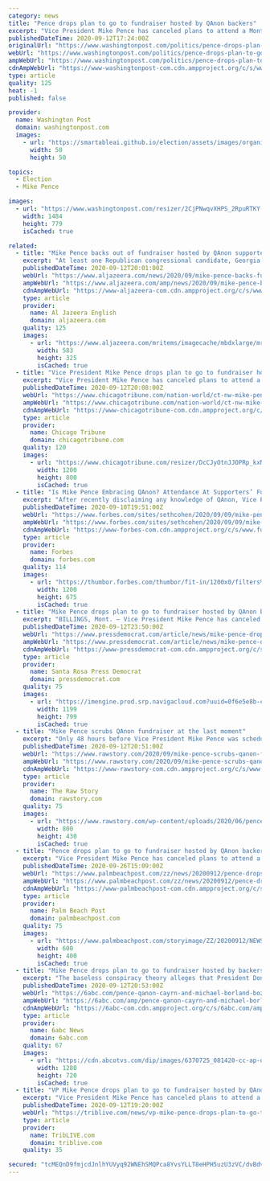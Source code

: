 ```yaml
---
category: news
title: "Pence drops plan to go to fundraiser hosted by QAnon backers"
excerpt: "Vice President Mike Pence has canceled plans to attend a Montana fundraiser for the Trump campaign following revelations that the event’s hosts have expressed support for the QAnon conspiracy theory"
publishedDateTime: 2020-09-12T17:24:00Z
originalUrl: "https://www.washingtonpost.com/politics/pence-drops-plan-to-go-to-fundraiser-hosted-by-qanon-backers/2020/09/12/6acaeb20-f514-11ea-8025-5d3489768ac8_story.html"
webUrl: "https://www.washingtonpost.com/politics/pence-drops-plan-to-go-to-fundraiser-hosted-by-qanon-backers/2020/09/12/6acaeb20-f514-11ea-8025-5d3489768ac8_story.html"
ampWebUrl: "https://www.washingtonpost.com/politics/pence-drops-plan-to-go-to-fundraiser-hosted-by-qanon-backers/2020/09/12/6acaeb20-f514-11ea-8025-5d3489768ac8_story.html?outputType=amp"
cdnAmpWebUrl: "https://www-washingtonpost-com.cdn.ampproject.org/c/s/www.washingtonpost.com/politics/pence-drops-plan-to-go-to-fundraiser-hosted-by-qanon-backers/2020/09/12/6acaeb20-f514-11ea-8025-5d3489768ac8_story.html?outputType=amp"
type: article
quality: 125
heat: -1
published: false

provider:
  name: Washington Post
  domain: washingtonpost.com
  images:
    - url: "https://smartableai.github.io/election/assets/images/organizations/washingtonpost.com-50x50.jpg"
      width: 50
      height: 50

topics:
  - Election
  - Mike Pence

images:
  - url: "https://www.washingtonpost.com/resizer/2CjPNwqvXHPS_2RpuRTKY-p3eVo=/1484x0/www.washingtonpost.com/pb/resources/img/twp-social-share.png"
    width: 1484
    height: 779
    isCached: true

related:
  - title: "Mike Pence backs out of fundraiser hosted by QAnon supporters"
    excerpt: "At least one Republican congressional candidate, Georgia's Marjorie Taylor Greene, supports the QAnon conspiracy theory."
    publishedDateTime: 2020-09-12T20:01:00Z
    webUrl: "https://www.aljazeera.com/news/2020/09/mike-pence-backs-fundraiser-hosted-qanon-supporters-200912171621142.html"
    ampWebUrl: "https://www.aljazeera.com/amp/news/2020/09/mike-pence-backs-fundraiser-hosted-qanon-supporters-200912171621142.html"
    cdnAmpWebUrl: "https://www-aljazeera-com.cdn.ampproject.org/c/s/www.aljazeera.com/amp/news/2020/09/mike-pence-backs-fundraiser-hosted-qanon-supporters-200912171621142.html"
    type: article
    provider:
      name: Al Jazeera English
      domain: aljazeera.com
    quality: 125
    images:
      - url: "https://www.aljazeera.com/mritems/imagecache/mbdxlarge/mritems/Images/2020/9/12/c444ddc01a5345fd89f2ea24d008e048_18.jpg"
        width: 583
        height: 325
        isCached: true
  - title: "Vice President Mike Pence drops plan to go to fundraiser hosted by QAnon backers"
    excerpt: "Vice President Mike Pence has canceled plans to attend a Trump campaign fundraiser in Montana following revelations that the event's hosts had expressed support for a conspiracy theory."
    publishedDateTime: 2020-09-12T20:08:00Z
    webUrl: "https://www.chicagotribune.com/nation-world/ct-nw-mike-pence-qanon-20200912-loxwfgyg6fckzj3y3euxwudsmi-story.html"
    ampWebUrl: "https://www.chicagotribune.com/nation-world/ct-nw-mike-pence-qanon-20200912-loxwfgyg6fckzj3y3euxwudsmi-story.html?outputType=amp"
    cdnAmpWebUrl: "https://www-chicagotribune-com.cdn.ampproject.org/c/s/www.chicagotribune.com/nation-world/ct-nw-mike-pence-qanon-20200912-loxwfgyg6fckzj3y3euxwudsmi-story.html?outputType=amp"
    type: article
    provider:
      name: Chicago Tribune
      domain: chicagotribune.com
    quality: 120
    images:
      - url: "https://www.chicagotribune.com/resizer/DcCJyOtnJJOPRp_kxNJXnJ5H3SQ=/1200x0/top/cloudfront-us-east-1.images.arcpublishing.com/tronc/5257ACCEPZFSLKP5LZPOU2O22Y.jpg"
        width: 1200
        height: 800
        isCached: true
  - title: "Is Mike Pence Embracing QAnon? Attendance At Supporters’ Fundraiser Poses Troubling Questions"
    excerpt: "After recently disclaiming any knowledge of QAnon, Vice President Pence now seemingly has no issue embracing proponents of the unfounded conspiracy theory. The question is why?"
    publishedDateTime: 2020-09-10T19:51:00Z
    webUrl: "https://www.forbes.com/sites/sethcohen/2020/09/09/mike-pences-expected-attendance-at-fundraiser-by-qanon-supporters-poses-troubling-questions/"
    ampWebUrl: "https://www.forbes.com/sites/sethcohen/2020/09/09/mike-pences-expected-attendance-at-fundraiser-by-qanon-supporters-poses-troubling-questions/amp/"
    cdnAmpWebUrl: "https://www-forbes-com.cdn.ampproject.org/c/s/www.forbes.com/sites/sethcohen/2020/09/09/mike-pences-expected-attendance-at-fundraiser-by-qanon-supporters-poses-troubling-questions/amp/"
    type: article
    provider:
      name: Forbes
      domain: forbes.com
    quality: 114
    images:
      - url: "https://thumbor.forbes.com/thumbor/fit-in/1200x0/filters%3Aformat%28jpg%29/https%3A%2F%2Fspecials-images.forbesimg.com%2Fimageserve%2F5f598025bc8af77a991a32ac%2F0x0.jpg%3FcropX1%3D0%26cropX2%3D3000%26cropY1%3D152%26cropY2%3D1839"
        width: 1200
        height: 675
        isCached: true
  - title: "Mike Pence drops plan to go to fundraiser hosted by QAnon backers"
    excerpt: "BILLINGS, Mont. — Vice President Mike Pence has canceled plans to attend a Trump campaign fundraiser in Montana following revelations that the event's hosts had expressed support for the QAnon conspiracy theory. President Donald Trump's reelection ..."
    publishedDateTime: 2020-09-12T23:50:00Z
    webUrl: "https://www.pressdemocrat.com/article/news/mike-pence-drops-plan-to-go-to-fundraiser-hosted-by-qanon-backers/"
    ampWebUrl: "https://www.pressdemocrat.com/article/news/mike-pence-drops-plan-to-go-to-fundraiser-hosted-by-qanon-backers/amp/"
    cdnAmpWebUrl: "https://www-pressdemocrat-com.cdn.ampproject.org/c/s/www.pressdemocrat.com/article/news/mike-pence-drops-plan-to-go-to-fundraiser-hosted-by-qanon-backers/amp/"
    type: article
    provider:
      name: Santa Rosa Press Democrat
      domain: pressdemocrat.com
    quality: 75
    images:
      - url: "https://imengine.prod.srp.navigacloud.com?uuid=0f6e5e8b-cd8b-5257-9248-5f1df4ffa618&type=primary&q=72&width=1200"
        width: 1199
        height: 799
        isCached: true
  - title: "Mike Pence scrubs QAnon fundraiser at the last moment"
    excerpt: "Only 48 hours before Vice President Mike Pence was scheduled to travel to Montana for a fundraiser, the event has been called off. “Vice President Mike Pence has canceled plans to attend a Trump campaign fundraiser in Montana following revelations that the event’s hosts had expressed support for the QAnon conspiracy theory,"
    publishedDateTime: 2020-09-12T20:51:00Z
    webUrl: "https://www.rawstory.com/2020/09/mike-pence-scrubs-qanon-fundraiser-at-the-last-moment/"
    ampWebUrl: "https://www.rawstory.com/2020/09/mike-pence-scrubs-qanon-fundraiser-at-the-last-moment/amp/"
    cdnAmpWebUrl: "https://www-rawstory-com.cdn.ampproject.org/c/s/www.rawstory.com/2020/09/mike-pence-scrubs-qanon-fundraiser-at-the-last-moment/amp/"
    type: article
    provider:
      name: The Raw Story
      domain: rawstory.com
    quality: 75
    images:
      - url: "https://www.rawstory.com/wp-content/uploads/2020/06/pence.jpeg"
        width: 800
        height: 430
        isCached: true
  - title: "Pence drops plan to go to fundraiser hosted by QAnon backers"
    excerpt: "Vice President Mike Pence has canceled plans to attend a Trump campaign fundraiser in Montana following revelations that the event's hosts had expressed"
    publishedDateTime: 2020-09-26T15:09:00Z
    webUrl: "https://www.palmbeachpost.com/zz/news/20200912/pence-drops-plan-to-go-to-fundraiser-hosted-by-qanon-backers"
    ampWebUrl: "https://www.palmbeachpost.com/zz/news/20200912/pence-drops-plan-to-go-to-fundraiser-hosted-by-qanon-backers?template=ampart"
    cdnAmpWebUrl: "https://www-palmbeachpost-com.cdn.ampproject.org/c/s/www.palmbeachpost.com/zz/news/20200912/pence-drops-plan-to-go-to-fundraiser-hosted-by-qanon-backers?template=ampart"
    type: article
    provider:
      name: Palm Beach Post
      domain: palmbeachpost.com
    quality: 75
    images:
      - url: "https://www.palmbeachpost.com/storyimage/ZZ/20200912/NEWS/200919978/AR/0/AR-200919978.jpg?MaxW=600"
        width: 600
        height: 400
        isCached: true
  - title: "Mike Pence drops plan to go to fundraiser hosted by backers of QAnon conspiracy theory"
    excerpt: "The baseless conspiracy theory alleges that President Donald Trump is battling an entrenched bureaucracy and sex trafficking ring run by pedophiles."
    publishedDateTime: 2020-09-12T20:53:00Z
    webUrl: "https://6abc.com/pence-qanon-cayrn-and-michael-borland-bozeman/6420307/"
    ampWebUrl: "https://6abc.com/amp/pence-qanon-cayrn-and-michael-borland-bozeman/6420307/"
    cdnAmpWebUrl: "https://6abc-com.cdn.ampproject.org/c/s/6abc.com/amp/pence-qanon-cayrn-and-michael-borland-bozeman/6420307/"
    type: article
    provider:
      name: 6abc News
      domain: 6abc.com
    quality: 67
    images:
      - url: "https://cdn.abcotvs.com/dip/images/6370725_081420-cc-ap-qanon-img.jpg"
        width: 1280
        height: 720
        isCached: true
  - title: "VP Mike Pence drops plan to go to fundraiser hosted by QAnon backers"
    excerpt: "Vice President Mike Pence has canceled plans to attend a Trump campaign fundraiser in Montana following revelations that the event’s hosts had expressed support for the QAnon conspiracy theory. President Donald Trump’s reelection campaign told The Associated Press on Saturday that Pence’s schedule had been changed,"
    publishedDateTime: 2020-09-12T19:20:00Z
    webUrl: "https://triblive.com/news/vp-mike-pence-drops-plan-to-go-to-fundraiser-hosted-by-qanon-backers/"
    type: article
    provider:
      name: TribLIVE.com
      domain: triblive.com
    quality: 35

secured: "tcMEQnD9fmjcdJnlhYUVyq92WNEhSMQPca8YvsYLLT8eHPH5uzU3zVC/dvBdvmuBv47/LsMTTXVly1fXH8d1T+kv4orcytlzRK5TZAz5ixcXFzAlGz5n4ocouA+xBySiM1J1qizhG9cldN/Rq0ay3W+sQNkK6oksu3FIvxk7MOV9OZfjSinId9xUzVlghZQbCTEmd2fKTXowO0UprAUULZ9diaMYNotBSUUSz48LWyKc5QjwLLzuNxbVXgbGeKMHhPn/lLrYdCb26A1u+D49LlhkrIJipU3m7KzhvE/o2zK8qlvWl05a9Iq75vnNTaewn1QLcEBdBWCf2H6JyBEg4G/vBtpLj1JkjBYCj1zberk=;lC3OJExnqT88tysIYg3TuQ=="
---
```


